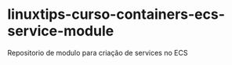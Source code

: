 # linuxtips-curso-containers-ecs-service-module
Repositorio de modulo para criação de services no ECS
